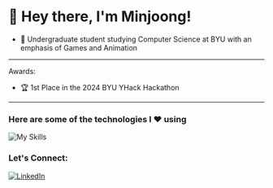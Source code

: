 # 👋 Hey there, I'm Minjoong!

- 🏫 Undergraduate student studying Computer Science at BYU with an emphasis of Games and Animation



***
Awards:
- 🏆 1st Place in the 2024 BYU YHack Hackathon


***

### Here are some of the technologies I ❤️ using
![My Skills](https://skillicons.dev/icons?i=python,js,ts,ruby,java,cpp,html,css,postgresql,mysql,aws,firebase,docker,react,nodejs,nextjs,tailwind,sass,rails,tensorflow,pytorch,supabase,git,github&perline=12)

### Let's Connect:
[![LinkedIn](https://img.shields.io/badge/LinkedIn-0077B5?style=for-the-badge&logo=linkedin&logoColor=white)](https://www.linkedin.com/in/minjoong-kim-64293921b)
